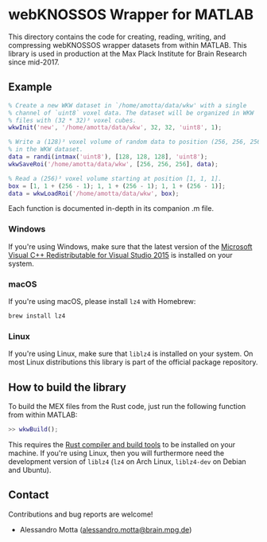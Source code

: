 # webKNOSSOS Wrapper for MATLAB
This directory contains the code for creating, reading, writing, and
compressing webKNOSSOS wrapper datasets from within MATLAB. This library
is used in production at the Max Plack Institute for Brain Research
since mid-2017.

## Example
```matlab
% Create a new WKW dataset in `/home/amotta/data/wkw' with a single
% channel of `uint8` voxel data. The dataset will be organized in WKW
% files with (32 * 32)³ voxel cubes.
wkwInit('new', '/home/amotta/data/wkw', 32, 32, 'uint8', 1);

% Write a (128)³ voxel volume of random data to position (256, 256, 256)
% in the WKW dataset.
data = randi(intmax('uint8'), [128, 128, 128], 'uint8');
wkwSaveRoi('/home/amotta/data/wkw', [256, 256, 256], data);

% Read a (256)³ voxel volume starting at position [1, 1, 1].
box = [1, 1 + (256 - 1); 1, 1 + (256 - 1); 1, 1 + (256 - 1)];
data = wkwLoadRoi('/home/amotta/data/wkw', box);
```

Each function is documented in-depth in its companion .m file.

### Windows
If you're using Windows, make sure that the latest version of the
[Microsoft Visual C++ Redistributable for Visual Studio 2015](https://support.microsoft.com/en-us/help/2977003/the-latest-supported-visual-c-downloads)
is installed on your system.

### macOS
If you're using macOS, please install `lz4` with Homebrew: 
```bash
brew install lz4
```

### Linux
If you're using Linux, make sure that `liblz4` is installed on your
system. On most Linux distributions this library is part of the official
package repository.

## How to build the library
To build the MEX files from the Rust code, just run the following
function from within MATLAB:
```matlab
>> wkwBuild();
```

This requires the [Rust compiler and build tools](https://www.rust-lang.org/en-US/install.html)
to be installed on your machine. If you're using Linux, then you will
furthermore need the development version of `liblz4` (`lz4` on Arch
Linux, `liblz4-dev` on Debian and Ubuntu).

## Contact
Contributions and bug reports are welcome!

- Alessandro Motta (alessandro.motta@brain.mpg.de)

